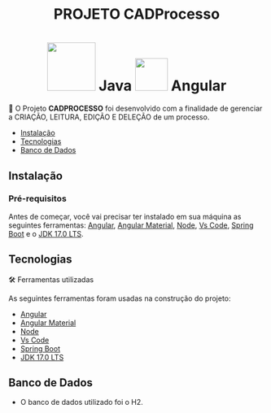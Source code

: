 <h1 align="center">PROJETO CADProcesso</h1>
<h1 align="center">
  <img height="95px" src="https://img.icons8.com/?size=100&id=Pd2x9GWu9ovX&format=png&color=000000"> Java
  <img height="64px" src="https://img.icons8.com/?size=100&id=l9a5tcSnBwcf&format=png&color=000000"> Angular
</h1>
<p align="left">🚀 O Projeto <b>CADPROCESSO</b> foi desenvolvido com a finalidade de gerenciar a CRIAÇÃO, LEITURA, EDIÇÃO E DELEÇÃO de um processo.</p>
<p></p>
<p></p>

<!--ts-->
   * [Instalação](#instalacao)
   * [Tecnologias](#tecnologias)
   * [Banco de Dados](#banco)   
<!--te-->
## Instalação
### Pré-requisitos

Antes de começar, você vai precisar ter instalado em sua máquina as seguintes ferramentas:
[Angular](https://angular.io/), [Angular Material](https://material.angular.io/), [Node](https://nodejs.org/en/download/package-manager), [Vs Code](https://code.visualstudio.com/), [Spring Boot](https://spring.io/projects/spring-boot) e o [JDK 17.0 LTS](https://www.oracle.com/java/technologies/javase/jdk17-archive-downloads.html).

## Tecnologias 
🛠 Ferramentas utilizadas

As seguintes ferramentas foram usadas na construção do projeto:

- [Angular](https://angular.io/)
- [Angular Material](https://material.angular.io/)
- [Node](https://nodejs.org/en/download/package-manager)
- [Vs Code](https://code.visualstudio.com/)
- [Spring Boot](https://spring.io/projects/spring-boot)
- [JDK 17.0 LTS](https://www.oracle.com/java/technologies/javase/jdk17-archive-downloads.html)

## Banco de Dados

- O banco de dados utilizado foi o H2.
